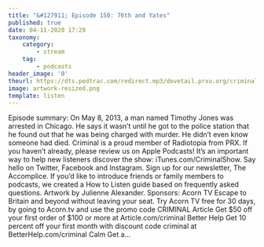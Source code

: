 ```yaml
---
title: "&#127911; Episode 150: 76th and Yates"
published: true
date: 04-11-2020 17:29
taxonomy:
    category:
        - stream
    tag:
        - podcasts
header_image: '0'
theurl: https://dts.podtrac.com/redirect.mp3/dovetail.prxu.org/criminal/14e64f4f-57b6-4b2c-bc01-dd4503857655/Episode_150_76th_and_Yates_Part_1.mp3
image: artwork-resized.png
template: listen
--- 
```

Episode summary: On May 8, 2013, a man named Timothy Jones was arrested in Chicago. He says it wasn’t until he got to the police station that he found out that he was being charged with murder. He didn’t even know someone had died. Criminal is a proud member of Radiotopia from PRX. If you haven’t already, please review us on Apple Podcasts! It’s an important way to help new listeners discover the show: iTunes.com/CriminalShow. Say hello on Twitter, Facebook and Instagram. Sign up for our newsletter, The Accomplice. If you’d like to introduce friends or family members to podcasts, we created a How to Listen guide based on frequently asked questions. Artwork by Julienne Alexander. Sponsors: Acorn TV Escape to Britain and beyond without leaving your seat. Try Acorn TV free for 30 days, by going to Acorn.tv and use the promo code CRIMINAL Article Get $50 off your first order of $100 or more at Article.com/criminal Better Help Get 10 percent off your first month with discount code criminal at BetterHelp.com/criminal Calm Get a…
